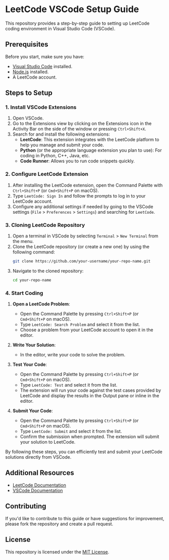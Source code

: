 # LeetCode VSCode Setup Guide

This repository provides a step-by-step guide to setting up LeetCode coding environment in Visual Studio Code (VSCode).

## Prerequisites

Before you start, make sure you have:
- [Visual Studio Code](https://code.visualstudio.com/) installed.
- [Node.js](https://nodejs.org/) installed.
- A LeetCode account.

## Steps to Setup

### 1. Install VSCode Extensions

1. Open VSCode.
2. Go to the Extensions view by clicking on the Extensions icon in the Activity Bar on the side of the window or pressing `Ctrl+Shift+X`.
3. Search for and install the following extensions:
   - **LeetCode**: This extension integrates with the LeetCode platform to help you manage and submit your code.
   - **Python** (or the appropriate language extension you plan to use): For coding in Python, C++, Java, etc.
   - **Code Runner**: Allows you to run code snippets quickly.

### 2. Configure LeetCode Extension

1. After installing the LeetCode extension, open the Command Palette with `Ctrl+Shift+P` (or `Cmd+Shift+P` on macOS).
2. Type `LeetCode: Sign In` and follow the prompts to log in to your LeetCode account.
3. Configure any additional settings if needed by going to the VSCode settings (`File` > `Preferences` > `Settings`) and searching for `LeetCode`.

### 3. Cloning LeetCode Repository

1. Open a terminal in VSCode by selecting `Terminal` > `New Terminal` from the menu.
2. Clone the LeetCode repository (or create a new one) by using the following command:
   ```sh
   git clone https://github.com/your-username/your-repo-name.git
   ```
3. Navigate to the cloned repository:
   ```sh
   cd your-repo-name
   ```

### 4. Start Coding

1. **Open a LeetCode Problem**:
   - Open the Command Palette by pressing `Ctrl+Shift+P` (or `Cmd+Shift+P` on macOS).
   - Type `LeetCode: Search Problem` and select it from the list.
   - Choose a problem from your LeetCode account to open it in the editor.

2. **Write Your Solution**:
   - In the editor, write your code to solve the problem.

3. **Test Your Code**:
   - Open the Command Palette by pressing `Ctrl+Shift+P` (or `Cmd+Shift+P` on macOS).
   - Type `LeetCode: Test` and select it from the list.
   - The extension will run your code against the test cases provided by LeetCode and display the results in the Output pane or inline in the editor.

4. **Submit Your Code**:
   - Open the Command Palette by pressing `Ctrl+Shift+P` (or `Cmd+Shift+P` on macOS).
   - Type `LeetCode: Submit` and select it from the list.
   - Confirm the submission when prompted. The extension will submit your solution to LeetCode.

By following these steps, you can efficiently test and submit your LeetCode solutions directly from VSCode.


## Additional Resources

- [LeetCode Documentation](https://leetcode.com/)
- [VSCode Documentation](https://code.visualstudio.com/docs)

## Contributing

If you'd like to contribute to this guide or have suggestions for improvement, please fork the repository and create a pull request.

## License

This repository is licensed under the [MIT License](LICENSE).

